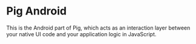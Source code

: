# Pig Android

This is the Android part of Pig, which acts as an interaction layer between your native UI code and your application logic in JavaScript.
